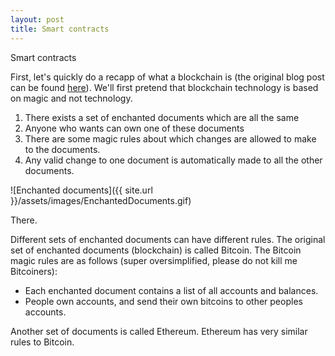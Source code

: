```yaml
---
layout: post
title: Smart contracts
---
```


Smart contracts 

First, let's quickly do a recapp of what a blockchain is (the original blog post can be found [here](http://allisabstract.com/2016/08/06/Blockchain.html)). We'll first pretend that blockchain technology is based on magic and not technology.

1. There exists a set of enchanted documents which are all the same
2. Anyone who wants can own one of these documents
3. There are some magic rules about which changes are allowed to make to the documents.
4. Any valid change to one document is automatically made to all the other documents.

![Enchanted documents]({{ site.url }}/assets/images/EnchantedDocuments.gif)

There.

Different sets of enchanted documents can have different rules. The original set of enchanted documents (blockchain) is called Bitcoin. The Bitcoin magic rules are as follows (super oversimplified, please do not kill me Bitcoiners):

- Each enchanted document contains a list of all accounts and balances.
- People own accounts, and send their own bitcoins to other peoples accounts.

<!-- Bitcoin illustration goes here-->

Another set of documents is called Ethereum. Ethereum has very similar rules to Bitcoin.


